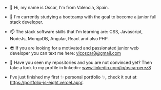 - 👋 Hi, my name is Oscar, I'm from Valencia, Spain.
- 🌱 I'm currently studying a bootcamp with the goal to become a junior full stack developer.
- 📫 The stack software skills that I'm learning are: CSS, Javascript, NodeJs, MongoDB, Angular, React and also PHP.
- 😎 If you are looking for a motivated and passionated junior web developer you can text me here: vlcoscar8@gmail.com
- 👀 Have you seen my repositories and you are not convinced yet? Then take a look to my profile in linkedin: www.linkedin.com/in/oscarperez8 

- I've just finished my first ✨ personal portfolio ✨, check it out at: https://portfolio-js-eight.vercel.app/. 


<!---
vlcoscar8/vlcoscar8 is a ✨ special ✨ repository because its `README.md` (this file) appears on your GitHub profile.
You can click the Preview link to take a look at your changes.
--->
